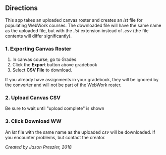 ## Directions

This app takes an uploaded canvas roster and creates an *lst* file for populating WebWork courses. The downloaded file will have the same name as the uploaded file, but with the *.lst* extension instead of *.csv* (the file contents will differ significantly).

### 1. Exporting Canvas Roster
1. In canvas course, go to Grades
2. Click the **Export** button above gradebook
3. Select **CSV File** to download.

If you already have assignments in your gradebook, they will be ignored by the converter and will not be part of the WebWork roster.

### 2. Upload Canvas CSV
Be sure to wait until "upload complete" is shown

### 3. Click **Download WW**
An *lst* file with the same name as the uploaded *csv* will be downloaded. If you encounter problems, but contact the creator.

*Created by Jason Preszler, 2018*